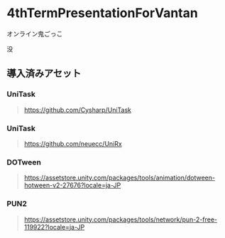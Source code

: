 # 4thTermPresentationForVantan

オンライン鬼ごっこ

没

## 導入済みアセット

### UniTask
> https://github.com/Cysharp/UniTask

### UniTask
> https://github.com/neuecc/UniRx

### DOTween
> https://assetstore.unity.com/packages/tools/animation/dotween-hotween-v2-27676?locale=ja-JP

### PUN2
> https://assetstore.unity.com/packages/tools/network/pun-2-free-119922?locale=ja-JP
